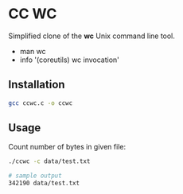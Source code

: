 # CC WC

Simplified clone of the **wc** Unix command line tool.

- man wc
- info '(coreutils) wc invocation'

## Installation

```bash
gcc ccwc.c -o ccwc
```

## Usage

Count number of bytes in given file:

```bash
./ccwc -c data/test.txt

# sample output
342190 data/test.txt
```
